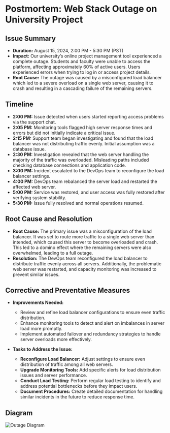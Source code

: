 # Postmortem: Web Stack Outage on University Project

## Issue Summary
- **Duration:** August 15, 2024, 2:00 PM - 5:30 PM (PST)
- **Impact:** Our university’s online project management tool experienced a complete outage. Students and faculty were unable to access the platform, affecting approximately 60% of active users. Users experienced errors when trying to log in or access project details.
- **Root Cause:** The outage was caused by a misconfigured load balancer which led to a severe overload on a single web server, causing it to crash and resulting in a cascading failure of the remaining servers.

## Timeline
- **2:00 PM:** Issue detected when users started reporting access problems via the support chat.
- **2:05 PM:** Monitoring tools flagged high server response times and errors but did not initially indicate a critical issue.
- **2:15 PM:** Support team began investigating and found that the load balancer was not distributing traffic evenly. Initial assumption was a database issue.
- **2:30 PM:** Investigation revealed that the web server handling the majority of the traffic was overloaded. Misleading paths included checking database connections and application code.
- **3:00 PM:** Incident escalated to the DevOps team to reconfigure the load balancer settings.
- **4:00 PM:** DevOps team rebalanced the server load and restarted the affected web server.
- **5:00 PM:** Service was restored, and user access was fully restored after verifying system stability.
- **5:30 PM:** Issue fully resolved and normal operations resumed.

## Root Cause and Resolution
- **Root Cause:** The primary issue was a misconfiguration of the load balancer. It was set to route more traffic to a single web server than intended, which caused this server to become overloaded and crash. This led to a domino effect where the remaining servers were also overwhelmed, leading to a full outage.
- **Resolution:** The DevOps team reconfigured the load balancer to distribute traffic evenly across all servers. Additionally, the problematic web server was restarted, and capacity monitoring was increased to prevent similar issues.

## Corrective and Preventative Measures
- **Improvements Needed:**
  - Review and refine load balancer configurations to ensure even traffic distribution.
  - Enhance monitoring tools to detect and alert on imbalances in server load more promptly.
  - Implement automated failover and redundancy strategies to handle server overloads more effectively.

- **Tasks to Address the Issue:**
  - **Reconfigure Load Balancer:** Adjust settings to ensure even distribution of traffic among all web servers.
  - **Upgrade Monitoring Tools:** Add specific alerts for load distribution issues and server performance.
  - **Conduct Load Testing:** Perform regular load testing to identify and address potential bottlenecks before they impact users.
  - **Document Procedures:** Create detailed documentation for handling similar incidents in the future to reduce response time.

## Diagram
![Outage Diagram]('1*m-GY-G6UfWYMl8BD7uBDzQ.png')

